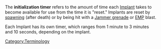 The **initialization timer** refers to the amount of time each
[Implant](/Implant "wikilink") takes to become available for use from the
time it is "reset." Implants are reset by [spawning](/spawn "wikilink")
(after death) or by being hit with a [Jammer
grenade](/Jammer_grenade "wikilink") or [EMP](/EMP "wikilink") blast.

Each Implant has its own timer, which ranges from 1 minute to 3 minutes
and 10 seconds, depending on the implant.

[Category:Terminology](/Category:Terminology "wikilink")
